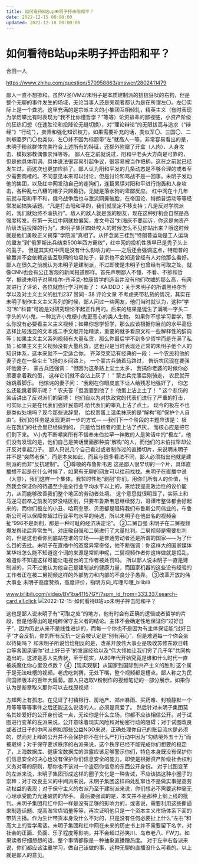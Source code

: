 ```yaml
---
title: 如何看待B站up未明子抨击阳和平？
date: 2022-12-15 00:00:00
updated: 2022-12-18 00:00:00
---
```


# 如何看待B站up未明子抨击阳和平？

合田一人

https://www.zhihu.com/question/570958863/answer/2802411479

鄙人一直不想掺和。虽然V圣/VMZ/未明子是本质建制派的狺狺狂吠的右狗，但是整个无聊的事件发生的场域，无论当事人还是旁观者都认为是在所谓左〇。左〇实际上是一个粪坑。这里充满的是宗派主义的小集团互相倾轧，精英主义（有时表现为学历攀比有时表现为“我不比你懂哲学？”等等）论资排辈的鄙视链，小资产阶级的狂热幻想（在速胜论和投降论无缝切换），对“理论辩论”的无限拔高与追求（“辩经”》“行动”），卖弄和强化知识权力。如果需要补充的话，类似军〇、三国〇、二刺螈婆罗门〇也类似，左〇并不因为标题带“左”就高人一等。非常容易看出的是，未明子粉丝群体完美符合上述所有的特征，还额外附赠了开盒（人肉）、人身攻击、模拟邪教偶像崇拜等等。
鄙人在之前就说过，阳和平老头大方向是可靠的，但是他具体用词、具体说法很容易引起争议，很容易被当作把柄，这在之前就已经发生过，而这次也更加应验了。鄙人认为阳和平发的几条动态是不够合理的或者至少需要商榷的。不同意见本来可以讨论，但是讨论和骂战不是一回事。未明子发动他的集团，以及红中网发动自己的走狗们，连篇累牍对阳和平进行炮轰和人身攻击，各种乱七八糟的帽子只顾着扔，无疑是落水狗的卑鄙反应。
红中网在十几年前就与阳和平不和，俄乌战争后也与激流网撕破脸，在帝国论、特朗普运动等等经常发起搞笑话题。“凡是打击阳和平的，我们就坚定不移支持；凡是反对学院派的，我们就始终不渝执行”。敌人的敌人就是我的朋友，现在这种好机会自然是高强度转发。在第一天红中网就拉偏架，发文号召“刘海庆不要起诉，你这是向资产阶级法庭投降的行为”，未明子集团四处咬人的时候怎么不见你站出来？哦这时候就是他们勇敢正义揭穿“学院派”真相了。从怀念吴三桂到“特朗普运动是工人运动的盟友”到“俄罗斯出兵结束500年西方霸权”，红中网的投机性质早已是秃子头上的虱子。
但是其实红中网是没有什么影响力的——之后还会强调这点，特朗普的输赢并不会依赖这些互联网的垃圾帖子，普京也不会知道曾经有人对他那么看好。
鄙人在很久之前就认为未明子是建制派，不过即使是未明子也曾经有可取之处，就像CNN也会有公正客观的新闻报道那样。首先声明鄙人不懂、不看、不掺和哲学，据说未明子对黑格尔-齐泽克-拉康哲学的造诣并没有他们吹嘘的那么高，有网友进行了评论，各位就自行学习判断了：
KAIDDD：关于未明子的所谓黑格尔哲学以及对主义主义的批判237 赞同 · 38 评论文章
不考虑夹带私货的情况，其实在未明子制作主义主义系列的时候，鄙人问过一些网友，他们当时就认为，这种“学习”和“科普”可能是对研究理论不起正作用的。后来的结果是诞生了满嘴一字头二字头的V小鬼，一种比齐小鬼梗小鬼更恶心的类人生物。
如果你不想学习哲学，那么你没有必要看主义主义视频；如果你想学哲学，那么应该根据你目前的水平高低选择比较浅显的文本或二手文献开始精读，重要的就多看原文和一些解释性的辞典等；如果主义主义系列视频有大量私货，那么你最后学不到多少哲学而是充满了私货；如果主义主义视频没有大量私货，这也只是当时表现还正常的未明子他个人的知识体系，这本来就不一定适合你。
齐泽克笑话有经典的一段：
一个农民和他的妻子走在一条尘土飞扬的乡间路上， 一个蒙古兵骑着马路过， 告诉农民现在要强奸他妻子， 蒙古兵还强调： “但因为这条路上尘土太多， 我搞你老婆的时候你必须要拿着我的蛋， 这样它们就不会沾上灰了！ ” 蒙古兵完事后刚骑走， 农民就开始跳着脚乐。 他惊诧的妻子问： “我刚在你眼皮底下让人给残忍地强奸了， 你怎么还能跳着脚乐呢？ ” 农夫答「但我耍到他了！ 他蛋上沾上土了！ ” 这个悲伤的笑话讲出了反对派们的窘境： 他们自以为对执政党的代表们进行了严重的打击， 可实际上只是在代表们强奸民意时.给代表们的睾丸上沾了点土。 现今的极左不也是类似处境吗？现今那些说辞里， 给权贵蛋上温柔抹灰的是“解构“和“保护个人自由“。我们的任务是发现更进一步的方式— —我们下一个阶段的主题应该是： 极左在我们的社会里已经做到的， 只是给当权者的蛋上沾了点灰， 而核心应是把它们割下来。
V小鬼不断嘲笑所有不信奉未伯拉罕一神教的人是笑话中的“极左”，他们没有发现的是，他们自己是笑话里面那种搞“解构”的人，而他们的未伯拉罕却公开反对拿起刀子。
鄙人只说几个自己看过或者制作过的直播切片，来说明未明子并不是“突然老保”，而是本来如此，而且与很多看法不同，鄙人必须指出他就是建制派的而非“反抗建制”。
①尊敬的布鲁斯韦恩
这是鄙人很早切的一个片，具体直播想不起是在什么时候了，如果有无聊的网友可以往前找找。未明子在直播中说（大意），我们这样一个集体，我暂时性地“剥削”你们，用你们所有人的价值，当然我会保证你的待遇至少是全行业平均水平以上的，来给我提高政治性的议价能力，从而能够改善我们整个地区的劳动者处境。
这个意思就很明显了，实际上和马逆马前卒之前发的梦没啥区别，只要布鲁斯韦恩继续努力，哥谭市整体都会好起来的，而你们极左的小丑、哈莉奎恩、贝恩都是阻碍我们布鲁斯公司伟业的，布鲁斯公司可以保障你超过行业平均水平的待遇，所以未明子在他出名的视频会扯“996不是剥削，那是一种可耻的经济决定论”。
②二舅自强
未明子在二舅视频爆发舆论后异常生气，对庄敬自强和二舅进行了大量批判。二舅视频是需要批判的，但是这也看你到底站在谁的立场——是普通劳动者还是所谓的国家——为了什么目的去批。未明子在直播中的态度异常奇怪，他不断强调：你这样大的国家媒体某华社怎么能不知道这个词的来源是常凯申呢，二舅视频作者你这样做就是捣乱，难道你不知道这样可能让电视台的工作者被处罚吗。
所以鄙人说未明子一直是建制派的，只不过他认为他自己是建制派的健康力量，而国家机器的这些没有经验的工作者正在被二舅视频这样的外部势力和内部的不良分子愚弄。
③改革开放的伟大事业
未明子高度赞扬，高度评价，指明方向_哔哩哔哩_bilibili

www.bilibili.com/video/BV1ba41157GY/?spm_id_from=333.337.search-card.all.click
![2022-12-15-如何看待B站up未明子抨击阳和平？](assets/2022-12-15-如何看待B站up未明子抨击阳和平？.png)

这也是鄙人说未明子有“可取之处”的地方，他有时会有正确的逻辑或者哲学的片段，但是他得出的是纯粹保守主义者的结论。主体不会确定性地保证你“过好日子”，因为历史从来不是线性进步的，而每一个你也不是因为有主体保证能“过好日子”才会反抗，你的所有反抗一定会被认定是“别有用心”，但是难道每一个你会坐以待毙吗？
和未明子所说恰恰相反的是，改革开放伟大事业是吸收苏修东欧日韩台等各国承诺你“过上好日子”的发展经验以及“伟大领袖让我们穷了几千年”共同构造出的，这波是恶人先告状，至于现实，从80年代开始究竟是谁和什么时代一直被妖魔化你心里没点数？
④【现实观察】从国家到国际到共产主义的胜利
这个属于是无法吐槽的视频。老虎吃刺猬，无处下嘴，整个视频都是槽点。鄙人称之为民间国师版本的百年大扁菊。鄙人只选取V粉制作的视频笔记的一部分展示，如果你认为是断章取义那你可以去找原视频：

方知网上有孤忠。在见证了村镇银行、房地产、郑州暴雨、买药难、封锁静默一个月等等等等事件之后还能这么说话的人，必须是真爱了。
然后针对未明子集团莫名其妙爱好的公开身份说一点，无论你是什么立场，你都不应该相信公开。对于试图进行变革的左派来说，公开意味着现实风险和对秘密行动的阻碍；对于试图改良或者过日子的中间派例如那些公益NGO来说，正确处理你自己的账目流水是必须的，然而对上峰的公开并不会保护你不在什么严打行动中因为“勾结境外五十万”而被取缔；对于保守要求秩序的右派来说，这个秩序已经不能完成你们想要的稳定了，上海数据库、健康宝数据库的泄露应该足够警示你们，特色本身既没有保护你们信息安全的决心也没有保护你们信息安全的能力，即使是根据资产阶级社会权利义务对等的原则，那你也不该对一个盗窃你信息的东西公开身份。
对于试图变革的左派来说，未明子集团形成这样的圈子文化是一种告诫，不应该搞这种小圈子的崇拜；对于改良主义的中间派来说，未明子集团这样四处乱窜也不是做实事提高劳动权益的表现；对于保守主义的右派乃至于建制派来说，你们想必不需要这种毫无心理承受能力光速破防的帮手。
最后要强调的是，本文并不是那种上纲上线的批判。未明子集团和红中网一样是没有足够的影响力的，或者说，需要利用这些撕逼来制造话题、提高淘宝店销量等等，再次证明他只是一个资本主义市场体系下面的带货主播。作为生计带货本身没什么不对的，只是没有任何必要扯上什么“左右”和高大上的哲学黑话。未明子集团和红中网在未来的历史书上并不需要留下名字，对社会的正面、负面、乐子程度等影响，并不会超过孙笑川、岛市老八、FW刀。如果读者仔细想想的话，整个事情都像是一种抽象直播蹭热度。
对于左中右各派来说，你们都应该注重学习，做自己该做的事，这种无聊的直播没什么可看的。以上就是鄙人的意见。
